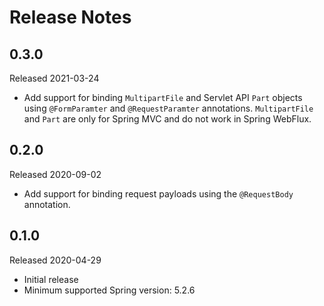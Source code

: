 # Release Notes

## 0.3.0
Released 2021-03-24

- Add support for binding `MultipartFile` and Servlet API `Part` objects using `@FormParamter` and `@RequestParamter` 
  annotations. `MultipartFile` and `Part` are only for Spring MVC and do not work in Spring WebFlux. 

## 0.2.0
Released 2020-09-02

- Add support for binding request payloads using the `@RequestBody` annotation.

## 0.1.0
Released 2020-04-29

- Initial release
- Minimum supported Spring version: 5.2.6